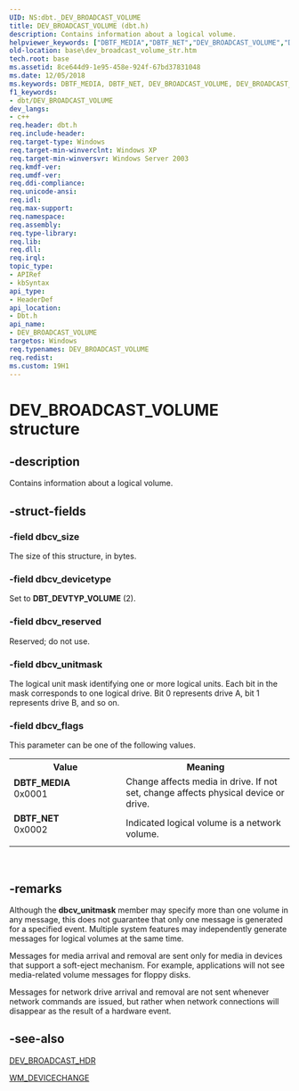 ```yaml
---
UID: NS:dbt._DEV_BROADCAST_VOLUME
title: DEV_BROADCAST_VOLUME (dbt.h)
description: Contains information about a logical volume.
helpviewer_keywords: ["DBTF_MEDIA","DBTF_NET","DEV_BROADCAST_VOLUME","DEV_BROADCAST_VOLUME structure","PDEV_BROADCAST_VOLUME","PDEV_BROADCAST_VOLUME structure pointer","_win32_dev_broadcast_volume_str","base.dev_broadcast_volume_str","dbt/DEV_BROADCAST_VOLUME","dbt/PDEV_BROADCAST_VOLUME"]
old-location: base\dev_broadcast_volume_str.htm
tech.root: base
ms.assetid: 8ce644d9-1e95-458e-924f-67bd37831048
ms.date: 12/05/2018
ms.keywords: DBTF_MEDIA, DBTF_NET, DEV_BROADCAST_VOLUME, DEV_BROADCAST_VOLUME structure, PDEV_BROADCAST_VOLUME, PDEV_BROADCAST_VOLUME structure pointer, _win32_dev_broadcast_volume_str, base.dev_broadcast_volume_str, dbt/DEV_BROADCAST_VOLUME, dbt/PDEV_BROADCAST_VOLUME
f1_keywords:
- dbt/DEV_BROADCAST_VOLUME
dev_langs:
- c++
req.header: dbt.h
req.include-header: 
req.target-type: Windows
req.target-min-winverclnt: Windows XP
req.target-min-winversvr: Windows Server 2003
req.kmdf-ver: 
req.umdf-ver: 
req.ddi-compliance: 
req.unicode-ansi: 
req.idl: 
req.max-support: 
req.namespace: 
req.assembly: 
req.type-library: 
req.lib: 
req.dll: 
req.irql: 
topic_type:
- APIRef
- kbSyntax
api_type:
- HeaderDef
api_location:
- Dbt.h
api_name:
- DEV_BROADCAST_VOLUME
targetos: Windows
req.typenames: DEV_BROADCAST_VOLUME
req.redist: 
ms.custom: 19H1
---
```


# DEV_BROADCAST_VOLUME structure


## -description


Contains information about a logical volume.


## -struct-fields




### -field dbcv_size

The size of this structure, in bytes.


### -field dbcv_devicetype

Set to <b>DBT_DEVTYP_VOLUME</b> (2).


### -field dbcv_reserved

Reserved; do not use.


### -field dbcv_unitmask

The logical unit mask identifying one or more logical units. Each bit in the mask corresponds to one 
      logical drive. Bit 0 represents drive A, bit 1 represents drive B, and so on.


### -field dbcv_flags

This parameter can be one of the following values.

<table>
<tr>
<th>Value</th>
<th>Meaning</th>
</tr>
<tr>
<td width="40%"><a id="DBTF_MEDIA"></a><a id="dbtf_media"></a><dl>
<dt><b>DBTF_MEDIA</b></dt>
<dt>0x0001</dt>
</dl>
</td>
<td width="60%">
Change affects media in drive. If not set, change affects physical device or drive.

</td>
</tr>
<tr>
<td width="40%"><a id="DBTF_NET"></a><a id="dbtf_net"></a><dl>
<dt><b>DBTF_NET</b></dt>
<dt>0x0002</dt>
</dl>
</td>
<td width="60%">
Indicated logical volume is a network volume.

</td>
</tr>
</table>
 


## -remarks



Although the <b>dbcv_unitmask</b> member may specify more than one volume in any message, 
    this does not guarantee that only one message is generated for a specified event. Multiple system features may 
    independently generate messages for logical volumes at the same time.

Messages for media arrival and removal are sent only for media in devices that support a soft-eject mechanism. 
    For example, applications will not see media-related volume messages for floppy disks.

Messages for network drive arrival and removal are not sent whenever network commands are issued, but rather 
    when network connections will disappear as the result of a hardware event.




## -see-also




<a href="https://docs.microsoft.com/windows/desktop/api/dbt/ns-dbt-dev_broadcast_hdr">DEV_BROADCAST_HDR</a>



<a href="https://docs.microsoft.com/windows/desktop/DevIO/wm-devicechange">WM_DEVICECHANGE</a>
 

 

